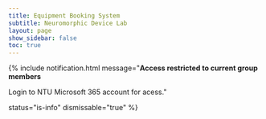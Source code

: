 ```yaml
---
title: Equipment Booking System
subtitle: Neuromorphic Device Lab
layout: page
show_sidebar: false
toc: true
---
```


{% include notification.html
message="**Access restricted to current group members**

Login to NTU Microsoft 365 account for acess."

status="is-info"
dismissable="true" %}

<script src="//widget.simplybook.asia/v2/widget/widget.js"></script>
<script>var widget = new SimplybookWidget({"widget_type":"button","url":"https:\/\/ndlntu.simplybook.asia","theme":"default","theme_settings":{"timeline_hide_unavailable":"1","hide_past_days":"0","timeline_show_end_time":"0","timeline_modern_display":"as_slots","sb_base_color":"#3050ba","display_item_mode":"block","booking_nav_bg_color":"#264cc9","body_bg_color":"#f7f7f7","sb_review_image":"","dark_font_color":"#494949","light_font_color":"#ffffff","btn_color_1":"#5e7da7","sb_company_label_color":"#ffffff","hide_img_mode":"0","show_sidebar":"1","sb_busy":"#dad2ce","sb_available":"#d3e0f1"},"timeline":"modern","datepicker":"top_calendar","is_rtl":false,"app_config":{"allow_switch_to_ada":0,"predefined":[]},"button_title":"Book","button_background_color":"#3040ba","button_text_color":"#ffffff","button_position":"right","button_position_offset":"55%"});</script>
